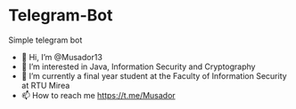 # Telegram-Bot
Simple telegram bot
- 👋 Hi, I’m @Musador13
- 👀 I’m interested in Java, Information Security and Cryptography
- 🌱 I’m currently a final year student at the Faculty of Information Security at RTU Mirea
- 📫 How to reach me https://t.me/Musador

<!---
Musador13/Musador13 is a ✨ special ✨ repository because its `README.md` (this file) appears on your GitHub profile.
You can click the Preview link to take a look at your changes.
--->
